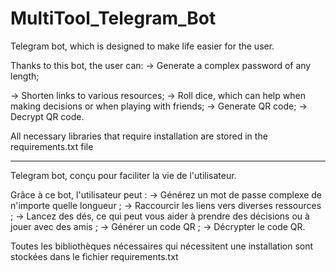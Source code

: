 # MultiTool_Telegram_Bot

Telegram bot, which is designed to make life easier for the user.

Thanks to this bot, the user can:
-> Generate a complex password of any length;

-> Shorten links to various resources;
-> Roll dice, which can help when making decisions or when playing with friends;
-> Generate QR code;
-> Decrypt QR code.

All necessary libraries that require installation are stored in the requirements.txt file

---------

Telegram bot, conçu pour faciliter la vie de l'utilisateur.

Grâce à ce bot, l'utilisateur peut :
-> Générez un mot de passe complexe de n'importe quelle longueur ;
-> Raccourcir les liens vers diverses ressources ;
-> Lancez des dés, ce qui peut vous aider à prendre des décisions ou à jouer avec des amis ;
-> Générer un code QR ;
-> Décrypter le code QR.

Toutes les bibliothèques nécessaires qui nécessitent une installation sont stockées dans le fichier requirements.txt

